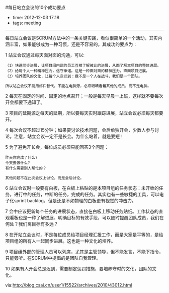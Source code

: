 #每日站立会议的10个成功要点

- time: 2012-12-03 17:18
- tags: meeting

---

每日站立会议是SCRUM方法中的一条关键实践，看似很简单的一个活动，其实内涵丰富，如果能够成为一种习惯，还是不容易的。其成功的要点为： 

  1 站立会议通过每天面对面的沟通，可以: 

    （1）快速同步进展，让项目组内部的员工互相了解彼此的进展，从而了解本项目的整体进展。 
    （2）给每个人一种精神压力，信守承诺。这是一种面对面的精神压力，直面项目进展。
    （3）培养团队的文化，让每个人意识到：我不是一个人在战斗，我们是一个团队。 

    所以站立会议不能用邮件替代，不能在电脑旁，必须眼睛看着其他的成员，而不是电脑。 

  2 每天在固定的时间、固定的地点召开；一般是每天早晨一上班，这样就不要每次开会都要下通知了。 

  3 项目的延期源之每天的延期，所以要每天实时跟踪进展，站立会议必须每天都要开。 

  4 每次会议不超过15分钟；如果要讨论技术问题，会后单独开会，少数人参与讨论。注意，站立会议一定不是长会。为什么站着，就是要短！ 

  5 为了避免开长会，每位成员必须只能回答3个问题： 

    昨天你完成了什么?
    今天要做什么?
    有什么需要别人帮忙的？ 

    其他问题不在此次会议上讨论，而是会后讨论。 

  6 站立会议时一般要有白板，在白板上粘贴的是本项目组的任务状态：未开始的任务，进行中的任务，中断的任务，完成的任务。其实也有一些敏捷的工具，可以电子化sprint backlog，但是还是不如物理的白板更有视觉的冲击力。

  7 会中应该更新每个任务的进展状态，直接在白板上移动任务贴纸。工作状态的直观看板也是一种了解进展、明确目标的有效手段，可以随时提醒团队成员，我们在何处？我们离目标有多远？ 

  8 在开站立会议时，不是每位成员给项目经理汇报工作，而是大家是平等的，是给项目组的所有人一起同步进展。这也是一种文化的培养。 

  9 项目组外部的管理人员可以列席，尤其是主管领导，但不能发言，不能下指令，只能旁听。在SCRUM中提倡的是团队自我管理。  

  10 如果有人开会总是迟到，需要制定惩罚措施，要培养守时的文化，团队的文化。

via:http://blog.csai.cn/user1/15522/archives/2010/43012.html
